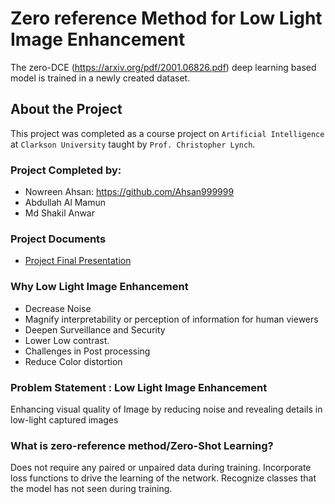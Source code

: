 # Zero reference Method for Low Light Image Enhancement
The zero-DCE (https://arxiv.org/pdf/2001.06826.pdf) deep learning based model is trained in a newly created dataset.

## About the Project
This project was completed as a course project on `Artificial Intelligence` at `Clarkson University` taught by `Prof. Christopher Lynch`.

### Project Completed by:
- Nowreen Ahsan: https://github.com/Ahsan999999
- Abdullah Al Mamun
- Md Shakil Anwar

### Project Documents
- [Project Final Presentation]([https://docs.google.com/presentation/d/1bbWk2Nlo_cc15aLFTWp-yFizXrhnfXdoygoRPycCst8/edit#slide=id.g2a41824c8cb_0_68https://docs.google.com/presentation/d/1yl5oBhv4f7_wn7XyUd5xn5c2HFwIp7z1/edit?usp=sharing&ouid=103599434830232549517&rtpof=true&sd=true])

### Why Low Light Image Enhancement
- Decrease Noise
- Magnify interpretability or perception of information for human viewers 
- Deepen Surveillance and Security
- Lower Low contrast.
- Challenges in Post processing
- Reduce Color distortion

### Problem Statement : Low Light Image Enhancement
Enhancing visual quality of Image by reducing noise and revealing details in low-light captured images

### What is zero-reference method/Zero-Shot Learning?
Does not require any paired or unpaired data during training. 
Incorporate loss functions to drive the learning of the network.
Recognize classes that the model has not seen during training.





